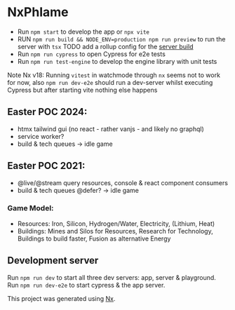 # NxPhlame

- Run `npm start` to develop the app or `npx vite`
- RUN `npm run build && NODE_ENV=production npm run preview` to run the server with `tsx` TODO add a rollup config for the [server build](https://blog.devgenius.io/full-stack-development-with-vite-and-hono-1b8c26f48956)
- Run `npm run cypress` to open Cypress for e2e tests
- Run `npm run test-engine` to develop the engine library with unit tests

Note Nx v18: Running `vitest` in watchmode through `nx` seems not to work for now, also `npm run dev-e2e` should run a dev-server whilst executing Cypress but after starting vite nothing else happens

## Easter POC 2024:

- htmx tailwind gui (no react - rather vanjs - and likely no graphql)
- service worker?
- build & tech queues
  -> idle game

## Easter POC 2021:

- @live/@stream query resources, console & react component consumers
- build & tech queues @defer?
  -> idle game

### Game Model:

- Resources: Iron, Silicon, Hydrogen/Water, Electricity, (Lithium, Heat)
- Buildings:
  Mines and Silos for Resources,
  Research for Technology,
  Buildings to build faster,
  Fusion as alternative Energy

## Development server

Run `npm run dev` to start all three dev servers: app, server & playground.
Run `npm run dev-e2e` to start cypress & the app server.

This project was generated using [Nx](https://nx.dev).

